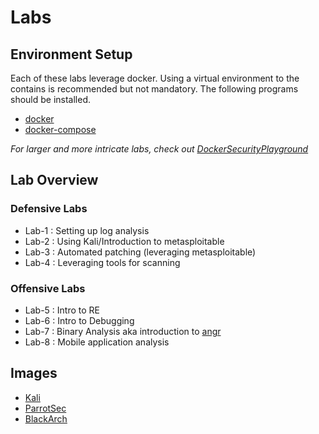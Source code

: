 # Labs

## Environment Setup
Each of these labs leverage docker. Using a virtual environment to the contains is recommended but not mandatory. The following programs should be installed.
- [docker](https://docs.docker.com/get-docker/)
- [docker-compose](https://docs.docker.com/compose/install/)

*For larger and more intricate labs, check out [DockerSecurityPlayground](https://github.com/DockerSecurityPlayground/DSP)*

## Lab Overview
### Defensive Labs
- Lab-1 : Setting up log analysis
- Lab-2 : Using Kali/Introduction to metasploitable
- Lab-3 : Automated patching (leveraging metasploitable)
- Lab-4 : Leveraging tools for scanning 

### Offensive Labs
- Lab-5 : Intro to RE
- Lab-6 : Intro to Debugging
- Lab-7 : Binary Analysis aka introduction to [angr](https://angr.io/)
- Lab-8 : Mobile application analysis

## Images
- [Kali](https://www.kali.org/get-kali/#kali-platforms)
- [ParrotSec](https://www.parrotsec.org/download/)
- [BlackArch](https://blackarch.org/downloads.html)
